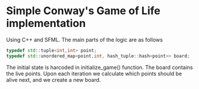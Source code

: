 # Simple  Conway's Game of Life implementation

Using C++ and SFML.
The main parts of the logic are as follows
```c++
typedef std::tuple<int,int> point;
typedef std::unordered_map<point,int, hash_tuple::hash<point>> board;
```

The initial state is harcoded in initialize_game() function. The board contains the live points. 
Upon each iteration we calculate which points should be alive next, and we create a new board.
